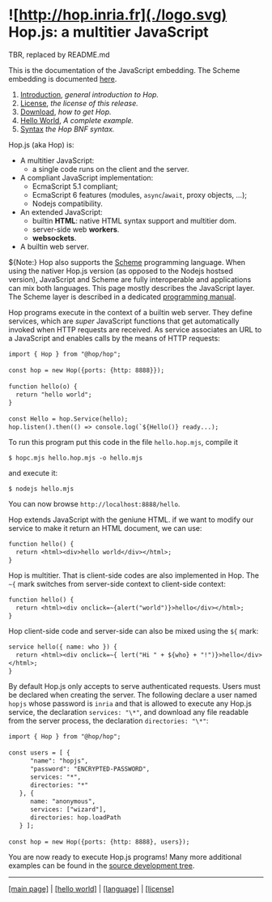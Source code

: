 ![http://hop.inria.fr](./logo.svg) Hop.js: a multitier JavaScript
=================================================================

TBR, replaced by README.md

This is the documentation of the JavaScript embedding. The Scheme embedding
is documented [here](http://hop.inria.fr/hop/doc?lang=hop).

  1. [Introduction](./_index.md), _general introduction to Hop._
  2. [License](./license.md), _the license of this release._
  3. [Download](./download.md), _how to get Hop._
  4. [Hello World](./hello.md), _A complete example._
  9. [Syntax](./syntax/syntax.bnf) _the Hop BNF syntax._
  
Hop.js (aka Hop) is:

* A multitier JavaScript:
  - a single code runs on the client and the server.
* A compliant JavaScript implementation:
  - EcmaScript 5.1 compliant;
  - EcmaScript 6 features (modules, `async`/`await`, proxy objects, ...);
  - Nodejs compatibility.
* An extended JavaScript:
  - builtin **HTML**: native HTML syntax support and multitier dom.
  - server-side web **workers**.
  - **websockets**.
* A builtin web server.

${<span class="label label-warning">Note:</span>}
Hop also supports the [Scheme](http://www-sop.inria.fr/indes/fp/Bigloo/)
programming language. When using the nativer Hop.js version (as opposed
to the Nodejs hostsed version), JavaScript and Scheme are fully 
interoperable and applications can mix both languages. This
page mostly describes the JavaScript layer. The Scheme layer is
described in a dedicated
[programming manual](http://hop.inria.fr/hop/doc?lang=hop).

Hop programs execute in the context of a builtin web server. They
define services, which are _super_ JavaScript functions that get
automatically invoked when HTTP requests are received. As service
associates an URL to a JavaScript and enables calls by the means
of HTTP requests:

```hopscript[:prog1@hopscript]
import { Hop } from "@hop/hop";

const hop = new Hop({ports: {http: 8888}});

function hello(o) {
  return "hello world";
}

const Hello = hop.Service(hello);
hop.listen().then(() => console.log(`${Hello()} ready...);
```

To run this program put this code in the file `hello.hop.mjs`, compile it

```sh[:@shell]
$ hopc.mjs hello.hop.mjs -o hello.mjs
```

and execute it:

```sh[:@shell]
$ nodejs hello.mjs
```

You can now browse `http://localhost:8888/hello`.


Hop extends JavaScript with the geniune HTML. if we want to modify
our service to make it return an HTML document, we can use:

```hopscript[:prog2@hopscript]
function hello() {
  return <html><div>hello world</div></html>;
}
```

Hop is multitier. That is client-side codes are also implemented in Hop. The
`~{` mark switches from server-side context to client-side context:

```hopscript[:prog3@hopscript]
function hello() {
  return <html><div onclick=~{alert("world")}>hello</div></html>;
}
```

Hop client-side code and server-side can also be mixed using the
`${` mark:

```hopscript[:prog4@hopscript]
service hello({ name: who }) {
  return <html><div onclick=~{ lert("Hi " + ${who} + "!")}>hello</div></html>;
}
```

By default Hop.js only accepts to serve authenticated requests. Users
must be declared when creating the server. The following declare a
user named `hopjs` whose password is `inria` and that is
allowed to execute any Hop.js service, the declaration `services: "\*"`, and
download any file readable from the server process, the declaration
`directories: "\*"`:

```hopscript[:prog2@hopscript]
import { Hop } from "@hop/hop";

const users = [ {
      "name": "hopjs",
      "password": "ENCRYPTED-PASSWORD",
      services: "*",
      directories: "*"
   }, { 
      name: "anonymous",
      services: ["wizard"],
      directories: hop.loadPath
   } ];
   
const hop = new Hop({ports: {http: 8888}, users});
```

You are now ready to execute Hop.js programs! Many more additional examples
can be found in the
[source development tree](https://github.com/manuel-serrano/hop/tree/3.1.x/examples).

 - - - - - - - - - - - - - - - - - - - - - - - - - - - - - - - - - - - - - - - -
[[main page]](../README.md) | [[hello world]](./hello.md) | [[language]](./lang/README.md) | [[license]](./license.md)

